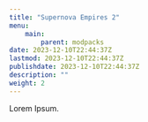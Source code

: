 ```yaml
---
title: "Supernova Empires 2"
menu: 
    main:
        parent: modpacks
date: 2023-12-10T22:44:37Z
lastmod: 2023-12-10T22:44:37Z
publishdate: 2023-12-10T22:44:37Z
description: ""
weight: 2
---
```


Lorem Ipsum.
